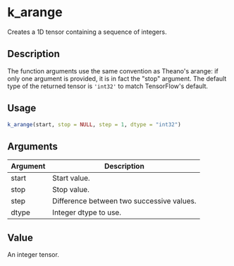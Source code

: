 # k_arange


Creates a 1D tensor containing a sequence of integers.




## Description

The function arguments use the same convention as Theano's arange: if only
one argument is provided, it is in fact the "stop" argument. The default
type of the returned tensor is ``'int32'`` to match TensorFlow's default.





## Usage
```r
k_arange(start, stop = NULL, step = 1, dtype = "int32")
```




## Arguments


Argument      |Description
------------- |----------------
start | Start value.
stop | Stop value.
step | Difference between two successive values.
dtype | Integer dtype to use.





## Value

An integer tensor.






